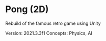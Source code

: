 # Pong (2D)

Rebuild of the famous retro game using Unity 

Version: 2021.3.3f1
Concepts: Physics, AI
